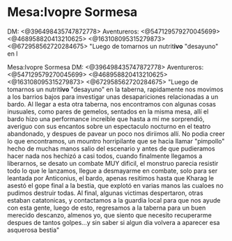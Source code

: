 # Mesa:Ivopre Sormesa
DM: <@396498435747872778> 
Aventureros: <@547129579270045699> <@468958820413210625> <@163108095315279873> <@672958562720284675> 
"Luego de tomarnos un nutrit**ivo** "desayuno" en l

Mesa:Ivopre Sormesa
DM: <@396498435747872778> 
Aventureros: <@547129579270045699> <@468958820413210625> <@163108095315279873> <@672958562720284675> 
"Luego de tomarnos un nutrit**ivo** "desayuno" en la taberna, rapidamente nos movimos a los barrios bajos para investigar unas desapariciones relacionadas a un bardo. Al llegar a esta otra taberna, nos encontramos con algunas cosas inusuales, como pares de gemelos, sentados en la misma mesa, allí el bardo hizo una performance increible que hasta a mí me sorprendió, averiguo con sus encantos sobre un espectaculo nocturno en el teatro abandonado, y despues de pavear un poco nos diriimos allí. 
No podia creer lo que encontramos, un mountro horripilante que se hacia llamar "pimpollo" hecho de muchas manos salio del escenario y antes de que pudieramos hacer nada nos hechizó a casi todos, cuando finalmente llegamos a liberarnos, se desato un combate MUY dificil, el monstruo parecia resistir todo lo que le lanzamos, llegue a desmayarme en combate, solo para ser leantada por Anticonius, el bardo, apenas resitimos hasta que Kharag le asestó el gope final a la bestia, que explotó en varias manos las cualoes no pudimos destruir todas. Al final, algunas victimas despertaron, otras estaban catatonicas, y contactamos a la guardia local para que nos ayude con esta gente, luego de esto, regresamos a la taberna para un buen merecido descanzo, almenos yo, que siento que necesito recuperarme despues de tantos golpes...y sin saber si algun dia volvera a aparecer esa asquerosa bestia"

